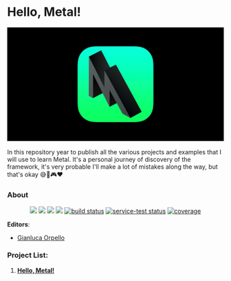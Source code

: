  
#  Hello, Metal!

![Apple Metal Logo](./metal-logo.jpg)

In this repository year to publish all the various projects and examples that I will use to learn Metal.
It's a personal journey of discovery of the framework, it's very probable I'll make a lot of mistakes along the way, but that's okay 😅👾🎮♥️


### About

<p align="center">
    <a href="#" alt="Version">
        <img src="https://img.shields.io/static/v1?label=Version&message=1.0.0&color=brightgreen" /></a>
    <a href="#" alt="XCode Version">
        <img src="https://img.shields.io/static/v1?label=XCode%20Version&message=13.0&color=brightgreen&logo=xcode" /></a>
    <a href="#" alt="Swift Version">
        <img src="https://img.shields.io/static/v1?label=Swift%20Version&message=5.5&color=brightgreen&logo=swift" /></a>
    <a href="#" alt="Depenencies">
        <img src="https://img.shields.io/static/v1?label=Depenencies&message=none&color=brightgreen" /></a>
    <a href="#" alt="Designed for">
        <img src="https://img.shields.io/static/v1?label=Designed%20for&message=iPhone%2013&color=brightgreen" alt="build status"></a>
    <a href="#" alt="Built for">
        <img src="https://img.shields.io/static/v1?label=Built%20for&message=iOS%2015.0&color=brightgreen"
            alt="service-test status"></a>
    <a href="#" alt="Frameworks used">
        <img src="https://img.shields.io/static/v1?label=Frameworks%20used&message=SwiftUI%20-%20Metal&color=brightgreen&logo=swift"
            alt="coverage"></a>
</p>

**Editors**: 

* [Gianluca Orpello](https://github.com/gorpello)

### Project List:

1. **[Hello, Metal!](https://pages.github.com/)**
